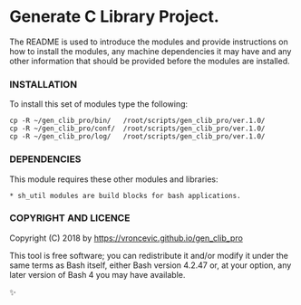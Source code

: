 # Generate C Library Project.

The README is used to introduce the modules and provide instructions on
how to install the modules, any machine dependencies it may have and any
other information that should be provided before the modules are installed.

### INSTALLATION

To install this set of modules type the following:

```
cp -R ~/gen_clib_pro/bin/   /root/scripts/gen_clib_pro/ver.1.0/
cp -R ~/gen_clib_pro/conf/  /root/scripts/gen_clib_pro/ver.1.0/
cp -R ~/gen_clib_pro/log/   /root/scripts/gen_clib_pro/ver.1.0/
```

### DEPENDENCIES

This module requires these other modules and libraries:

	* sh_util modules are build blocks for bash applications.

### COPYRIGHT AND LICENCE

Copyright (C) 2018 by https://vroncevic.github.io/gen_clib_pro

This tool is free software; you can redistribute it and/or modify
it under the same terms as Bash itself, either Bash version 4.2.47 or,
at your option, any later version of Bash 4 you may have available.

:sparkles:

